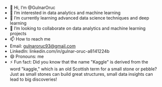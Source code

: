 - 👋 Hi, I’m @GulnarOruc
- 👀 I’m interested in data analytics and machine learning
- 🌱 I’m currently learning advanced data science techniques and deep learning
- 💞️ I’m looking to collaborate on data analytics and machine learning projects
- 📫 How to reach me
- Email: gulnaroruc93@gmail.com
- LinkedIn: linkedin.com/in/gulnar-oruc-a8141224b
- 😄 Pronouns: me
- ⚡ Fun fact: Did you know that the name "Kaggle" is derived from the word "kaggle," which is an old Scottish term for a small stone or pebble? Just as small stones can build great structures, small data insights can lead to big discoveries!

<!---
GulnarOruc/GulnarOruc is a ✨ special ✨ repository because its `README.md` (this file) appears on your GitHub profile.
You can click the Preview link to take a look at your changes.
--->

